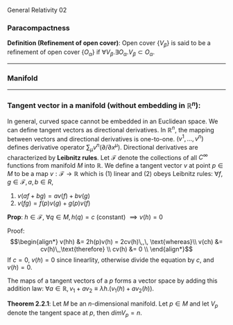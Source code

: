 
General Relativity 02

### Paracompactness

**Definition (Refinement of open cover)**: Open cover $\{V_\beta\}$ is said to be a refinement of open cover $\{O_\alpha\}$ if $\forall V_\beta. \exists O_\alpha. V_\beta \subset O_\alpha$.


---

### Manifold


---

### Tangent vector in a manifold (without embedding in $\mathbb R^n$):

In general, curved space cannot be embedded in an Euclidean space. We can define tangent vectors as directional derivatives. In $\mathbb R^n$, the mapping between vectors and directional derivatives is one-to-one. $(v^1,...,v^n)$ defines derivative operator $\sum_\mu v^n(\partial/\partial x^\mu)$. Directional derivatives are characterized by **Leibnitz rules**. Let $\mathcal F$ denote the collections of all $C^\infty$ functions from manifold $M$ into $\mathbb R$. We define a tangent vector $v$ at point $p \in M$ to be a map $v: \mathcal F \to \mathbb R$ which is (1) linear and (2) obeys Leibnitz rules: $\forall f,g \in \mathcal F, a, b \in R,$

1. $v(af+bg)=av(f) + bv(g)$
2. $v(fg) = f(p)v(g) + g(p)v(f)$

**Prop**: $h\in\mathcal F,\ \forall q \in M, h(q) = c \text{ (constant) } \implies v(h) = 0$

Proof:
$$\begin{align*}
v(hh) &= 2h(p)v(h) = 2cv(h)\,,\, \text{whereas}\\
v(ch) &= cv(h)\,,\text{therefore} \\
cv(h) &= 0 \\
\end{align*}$$
If $c = 0$, $v(h) = 0$ since linearlity, otherwise divide the equation by $c$, and $v(h) = 0$.

The maps of a tangent vectors of a $p$ forms a vector space by adding this addition law: $\forall a \in \mathbb R, v_1 + av_2 \equiv \lambda h.(v_1(h) + av_2(h))$.

**Theorem 2.2.1**: Let $M$ be an $n$-dimensional manifold. Let $p\in M$ and let $V_p$ denote the tangent space at $p$, then $dim V_p = n$.